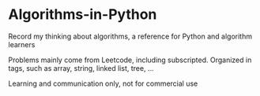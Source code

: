 # Algorithms-in-Python
Record my thinking about algorithms, a reference for Python and algorithm learners

Problems mainly come from Leetcode, including subscripted.
Organized in tags, such as array, string, linked list, tree, ...

Learning and communication only, not for commercial use
